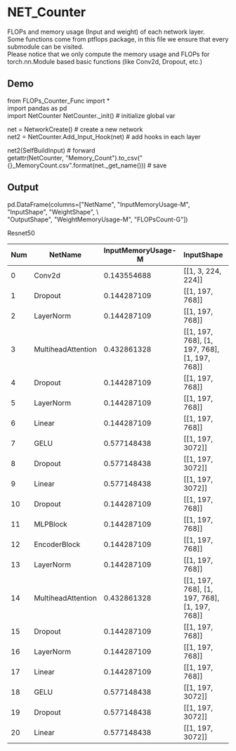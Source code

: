 # NET_Counter
FLOPs and memory usage (Input and weight) of each network layer.  
Some functions come from ptflops package, in this file we ensure that every submodule can be visited.  
Please notice that we only compute the memory usage and FLOPs for torch.nn.Module based basic functions (like Conv2d, Dropout, etc.)

## Demo

from FLOPs_Counter_Func import *  
import pandas as pd  
import NetCounter
NetCounter._init() # initialize global var
  
net = NetworkCreate() # create a new network  
net2 = NetCounter.Add_Input_Hook(net) # add hooks in each layer  
  
net2(SelfBuildInput) # forward  
getattr(NetCounter, "Memory_Count").to_csv("{}_MemoryCount.csv".format(net._get_name())) # save  
  
## Output
pd.DataFrame(columns=["NetName", "InputMemoryUsage-M", "InputShape", "WeightShape", \  
        "OutputShape", "WeightMemoryUsage-M", "FLOPsCount-G"])  
  
Resnet50
  
|Num|NetName|InputMemoryUsage-M|InputShape|WeightShape|OutputShape|WeightMemoryUsage-M|FLOPsCount-G|
|-|-|-|-|-|-|-|-|
|0|Conv2d|0.143554688|[[1, 3, 224, 224]]|[[768, 3, 16, 16], [768]]|[1, 768, 14, 14]|0.563419342|0.107806206|
|1|Dropout|0.144287109|[[1, 197, 768]]|[]|[1, 197, 768]|0|0|
|2|LayerNorm|0.144287109|[[1, 197, 768]]|[[768], [768]]|[1, 197, 768]|0.002197266|0.000281811|
|3|MultiheadAttention|0.432861328|[[1, 197, 768], [1, 197, 768], [1, 197, 768]]|[[2304, 768], [2304], [768, 768], [768]]|[[1, 197, 768], None]|2.252929688|0.489516299|
|4|Dropout|0.144287109|[[1, 197, 768]]|[]|[1, 197, 768]|0|0|
|5|LayerNorm|0.144287109|[[1, 197, 768]]|[[768], [768]]|[1, 197, 768]|0.002197266|0.000281811|
|6|Linear|0.144287109|[[1, 197, 768]]|[[3072, 768], [3072]]|[1, 197, 3072]|2.255859375|0.432864189|
|7|GELU|0.577148438|[[1, 197, 3072]]|[]|[1, 197, 3072]|0|0.000563622|
|8|Dropout|0.577148438|[[1, 197, 3072]]|[]|[1, 197, 3072]|0|0|
|9|Linear|0.577148438|[[1, 197, 3072]]|[[768, 3072], [768]]|[1, 197, 768]|2.251464844|0.432862043|
|10|Dropout|0.144287109|[[1, 197, 768]]|[]|[1, 197, 768]|0|0|
|11|MLPBlock|0.144287109|[[1, 197, 768]]|[]|[1, 197, 768]|0|0|
|12|EncoderBlock|0.144287109|[[1, 197, 768]]|[]|[1, 197, 768]|0|0|
|13|LayerNorm|0.144287109|[[1, 197, 768]]|[[768], [768]]|[1, 197, 768]|0.002197266|0.000281811|
|14|MultiheadAttention|0.432861328|[[1, 197, 768], [1, 197, 768], [1, 197, 768]]|[[2304, 768], [2304], [768, 768], [768]]|[[1, 197, 768], None]|2.252929688|0.489516299|
|15|Dropout|0.144287109|[[1, 197, 768]]|[]|[1, 197, 768]|0|0|
|16|LayerNorm|0.144287109|[[1, 197, 768]]|[[768], [768]]|[1, 197, 768]|0.002197266|0.000281811|
|17|Linear|0.144287109|[[1, 197, 768]]|[[3072, 768], [3072]]|[1, 197, 3072]|2.255859375|0.432864189|
|18|GELU|0.577148438|[[1, 197, 3072]]|[]|[1, 197, 3072]|0|0.000563622|
|19|Dropout|0.577148438|[[1, 197, 3072]]|[]|[1, 197, 3072]|0|0|
|20|Linear|0.577148438|[[1, 197, 3072]]|[[768, 3072], [768]]|[1, 197, 768]|2.251464844|0.432862043|
